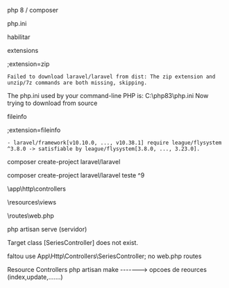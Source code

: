 php 8 / composer

php.ini

habilitar

extensions

;extension=zip

    Failed to download laravel/laravel from dist: The zip extension and unzip/7z commands are both missing, skipping.
The php.ini used by your command-line PHP is: C:\php83\php.ini
    Now trying to download from source

fileinfo 

;extension=fileinfo

    - laravel/framework[v10.10.0, ..., v10.38.1] require league/flysystem ^3.8.0 -> satisfiable by league/flysystem[3.8.0, ..., 3.23.0].

composer create-project laravel/laravel

composer create-project laravel/laravel teste ^9

\app\http\controllers

\resources\views

\routes\web.php

php artisan serve (servidor)

Target class [SeriesController] does not exist.

faltou use App\Http\Controllers\SeriesController; no web.php routes

Resource Controllers php artisan make -------> opcoes de reources (index,update,.......)

